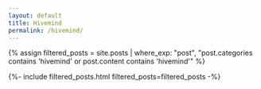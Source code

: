 ```yaml
---
layout: default
title: Hivemind
permalink: /hivemind/
---
```

{% assign filtered_posts = site.posts | where_exp: "post", "post.categories contains 'hivemind' or post.content contains 'hivemind'" %}

{%- include filtered_posts.html filtered_posts=filtered_posts -%}
